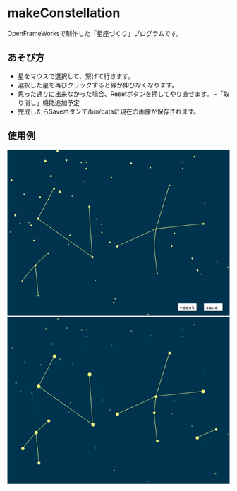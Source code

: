 # makeConstellation
OpenFrameWorksで制作した「星座づくり」プログラムです。

## あそび方
* 星をマウスで選択して、繋げて行きます。
* 選択した星を再びクリックすると線が伸びなくなります。
* 思った通りに出来なかった場合、Resetボタンを押してやり直せます。
  -「取り消し」機能追加予定
* 完成したらSaveボタンで/bin/dataに現在の画像が保存されます。

## 使用例
![example image 1](/bin/data/Constellation1.jpg)
![example image 2](/bin/data/Constellation2.jpg)
